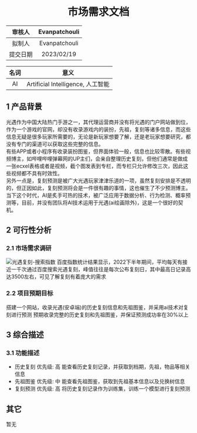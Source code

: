 # <center>市场需求文档</center>

| **审核人** | **Evanpatchouli** |
|:-------:|:-----------------:|
| 拟制人     | Evanpatchouli     |
| 提交日期    | 2023/02/19        |

| **名词** | **意义** |
|:--:|:--:|
| AI | Artificial Intelligence, 人工智能 |

## 1 产品背景

光遇作为中国大陆热门手游之一，其代理运营商并没有将光遇的门户网站做到位，作为一个游戏的官网，却没有收录游戏内的装扮，先祖，复刻等诸多信息，而这些信息无疑是很多玩家所需要的，无论是新玩家想要了解，还是老玩家想要研究，都没有专门的渠道可以获取这些完整的信息。  
有些APP或者小程序有收录装扮图鉴，但界面体验一般，信息也比较零散。有些视频博主，如哔哩哔哩弹幕网的UP主们，会亲自整理历史复刻，但他们通常是做成一张ecxel表格或者是视频，截个图发表到专栏，而专栏只允许修改三次，因此这些视频都不具有时效性。  
另外一点是，复刻预测是被广大光遇玩家津津乐道的一项，虽然复刻安排是不透明的，但正因如此，复刻预测将会是一件很有趣的事情，这也催生了不少预测博主。当下这个时代，AI是炙手可热的技术，被广泛应用于数据分析、行为检测、概率预测等，目前，并没有团队将AI技术运用于光遇(ai绘画除外)，这是一个很好的契机。

## 2 可行性分析

### 2.1 市场需求调研
![光遇复刻-搜索指数](https://foruda.gitee.com/images/1676746983640030898/8c0e215e_10042141.png "光遇复刻指数.png")
百度指数统计结果显示，2022下半年期间，平均每天有接近一千次通过百度搜索光遇复刻，峰值往往是每次公布复刻日，其中最高日记录高达3500左右，可见了解复刻有着庞大的需求

### 2.2 项目预期目标
搭建一个网站，收录光遇(安卓端)的历史复刻信息和先祖图鉴，并采用ai技术对复刻进行预测
预期收录完整的历史复刻和先祖图鉴，并保证预测成功率在30%以上

## 3 综合描述

### 3.1 功能描述

- 历史复刻
优先级: 高
能查看历史复刻记录，并获取到档期，先祖，物品等相关信息
- 先祖图鉴
优先级: 中
能查看先祖图鉴，获取到先祖基本信息以及兑换树信息
- 复刻预测
优先级: 高
将历史复刻记录作为训练集，训练一个模型进行复刻预测

## 其它

暂无